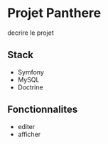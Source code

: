 # Projet Panthere
decrire le projet

## Stack
- Symfony
- MySQL
- Doctrine

## Fonctionnalites
- editer
- afficher